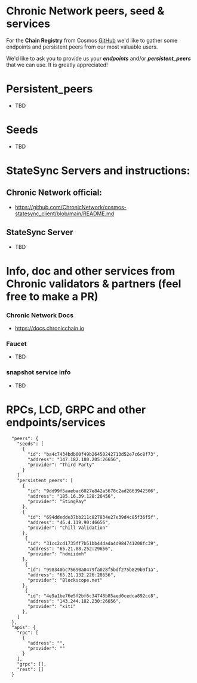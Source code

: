 # Chronic Network peers, seed & services
For the **Chain Registry** from Cosmos [GitHub](https://github.com/cosmos/chain-registry/tree/master/chronicnetwork) we'd like to gather some endpoints and persistent peers from our most valuable users.

We'd like to ask you to provide us your ***endpoints*** and/or ***persistent_peers*** that we can use. It is greatly appreciated!

# Persistent_peers
* TBD 

# Seeds
* TBD

# StateSync Servers and instructions:

## Chronic Network official:
  * https://github.com/ChronicNetwork/cosmos-statesync_client/blob/main/README.md
##  StateSync Server
* TBD

# Info, doc and other services from Chronic validators & partners (feel free to make a PR)
### Chronic Network Docs
* https://docs.chronicchain.io

###  Faucet
* TBD

### snapshot service info 
* TBD



# RPCs, LCD, GRPC and other endpoints/services 
```
  "peers": {
    "seeds": [
      {
        "id": "ba4c7434bdb00f49b26450242713d52e7c6c8f73",
        "address": "147.182.180.205:26656",
        "provider": "Third Party"
      }
    ]
    "persistent_peers": [
      {
        "id": "9dd99f5aaebac6027e842a5678c2ad2663942506",
        "address": "185.16.39.128:26456",
        "provider": "StingRay"
      },
      {
        "id": "694ddedde37bb211c827834e27e39d4c85f36f5f",
        "address": "46.4.119.90:46656",
        "provider": "Chill Validation"
      },
       {
        "id": "31cc2cd1735ff7b51bb44dada4d984741208fc39",
        "address": "65.21.88.252:29656",
        "provider": "hdmiidmh"
      },
       {
        "id": "998340bc75690a0479fa028f5bdf275b829b9f1a",
        "address": "65.21.132.226:28656",
        "provider": "Blockscope.net"
      },
       {
        "id": "4e9a1be76e5f2bf6c34748b85aed0cedca892cc8",
        "address": "143.244.182.230:26656",
        "provider": "xiti"
      },
    ]
  },
  "apis": {
    "rpc": [
      {
        "address": "",
        "provider": ""
      }
    ],
    "grpc": [],
    "rest": []
  }
  ```
